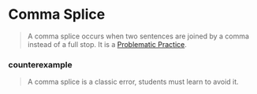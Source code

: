 # Comma Splice

> A comma splice occurs when two sentences are joined by a comma instead of a full stop. It is a [Problematic Practice](Problematic%20Practice%20ed673f1219524c99bfa141db371798bf.md).
> 

### counterexample

> A comma splice is a classic error, students must learn to avoid it.
>